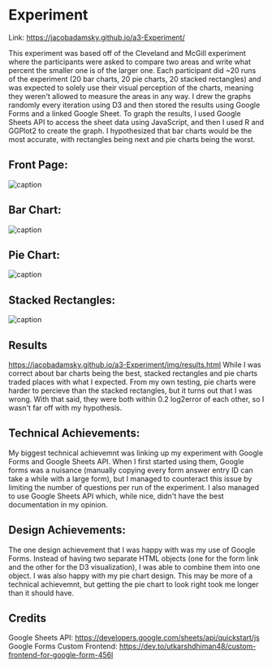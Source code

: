 # Experiment
Link: https://jacobadamsky.github.io/a3-Experiment/

This experiment was based off of the Cleveland and McGill experiment where the participants were asked to compare two areas and write what percent
the smaller one is of the larger one. Each participant did ~20 runs of the experiment (20 bar charts, 20 pie charts, 20 stacked rectangles) and was
expected to solely use their visual perception of the charts, meaning they weren't allowed to measure the areas in any way. I drew the graphs randomly
every iteration using D3 and then stored the results using Google Forms and a linked Google Sheet. To graph the results, I used Google Sheets API to
access the sheet data using JavaScript, and then I used R and GGPlot2 to create the graph. I hypothesized that bar charts would be the most accurate, with
rectangles being next and pie charts being the worst.

## Front Page:
![caption](https://raw.githubusercontent.com/jacobadamsky/a3-Experiment/main/img/frontpage.PNG)

## Bar Chart:
![caption](https://raw.githubusercontent.com/jacobadamsky/a3-Experiment/main/img/barchart.PNG)

## Pie Chart:
![caption](https://raw.githubusercontent.com/jacobadamsky/a3-Experiment/main/img/piechart.PNG)

## Stacked Rectangles:
![caption](https://raw.githubusercontent.com/jacobadamsky/a3-Experiment/main/img/stackedrectangles.PNG)

## Results
https://jacobadamsky.github.io/a3-Experiment/img/results.html
While I was correct about bar charts being the best, stacked rectangles and pie charts traded places with what I expected. From my own testing, pie charts were
harder to percieve than the stacked rectangles, but it turns out that I was wrong. With that said, they were both within 0.2 log2error of each other, so I wasn't
far off with my hypothesis.

## Technical Achievements:
My biggest technical achievemnt was linking up my experiment with Google Forms and Google Sheets API. When I first started using them, Google forms was a nuisance
(manually copying every form answer entry ID can take a while with a large form), but I managed to counteract this issue by limiting the number of questions per
run of the experiment. I also managed to use Google Sheets API which, while nice, didn't have the best documentation in my opinion.

## Design Achievements:
The one design achievement that I was happy with was my use of Google Forms. Instead of having two separate HTML objects (one for the form link and the other for the
D3 visualization), I was able to combine them into one object. I was also happy with my pie chart design. This may be more of a technical achievemnt, but getting
the pie chart to look right took me longer than it should have.

## Credits
Google Sheets API: https://developers.google.com/sheets/api/quickstart/js
<br>
Google Forms Custom Frontend: https://dev.to/utkarshdhiman48/custom-frontend-for-google-form-456l
